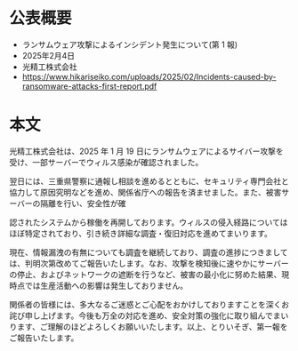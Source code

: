 # 公表概要
- ランサムウェア攻撃によるインシデント発生について(第 1 報)
- 2025年2月4日
- 光精工株式会社
- https://www.hikariseiko.com/uploads/2025/02/Incidents-caused-by-ransomware-attacks-first-report.pdf

# 本文
光精工株式会社は、2025 年 1 月 19 日にランサムウェアによるサイバー攻撃を受け、一部サーバーでウィルス感染が確認されました。

翌日には、三重県警察に通報し相談を進めるとともに、セキュリティ専門会社と協力して原因究明などを進め、関係省庁への報告を済ませました。また、被害サーバーの隔離を行い、安全性が確

認されたシステムから稼働を再開しております。ウィルスの侵入経路についてはほぼ特定されており、引き続き詳細な調査・復旧対応を進めてまいります。

現在、情報漏洩の有無についても調査を継続しており、調査の進捗につきましては、判明次第改めてご報告いたします。なお、攻撃を検知後に速やかにサーバーの停止、およびネットワークの遮断を行うなど、被害の最小化に努めた結果、現時点では生産活動への影響は発生しておりません。

関係者の皆様には、多大なるご迷惑とご心配をおかけしておりますことを深くお詫び申し上げます。今後も万全の対応を進め、安全対策の強化に取り組んでまいります、ご理解のほどよろしくお願いいたします。以上、とりいそぎ、第一報をご報告いたします。


